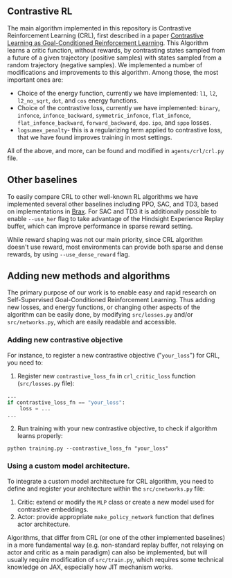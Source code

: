 ## Contrastive RL
The main algorithm implemented in this repository is Contrastive Reinforcement Learning (CRL), first described in a paper [Contrastive Learning as Goal-Conditioned
Reinforcement Learning](https://arxiv.org/pdf/2206.07568). This Algorithm learns a critic function, without rewards, by contrasting states sampled from a future of a given trajectory (positive samples) with states sampled from a random trajectory (negative samples). 
We implemented a number of modifications and improvements to this algorithm. Among those, the most important ones are:

- Choice of the energy function, currently we have implemented: `l1`, `l2`, `l2_no_sqrt`, `dot`, and `cos` energy functions.
- Choice of the contrastive loss, currently we have implemented: `binary`, `infonce`, `infonce_backward`, `symmetric_infonce`, `flat_infonce`, `flat_infonce_backward`, `forward_backward`, `dpo`. `ipo`, and `sppo` losses.
- `logsumex_penalty`- this is a regularizing term applied to contrastive loss, that we have found improves training in most settings.

All of the above, and more, can be found and modified  in `agents/crl/crl.py` file.



## Other baselines
To easily compare CRL to other well-known RL algorithms we have implemented several other baselines including PPO, SAC, and TD3, based on implementations in [Brax](https://github.com/google/brax). For SAC and TD3 it is additionally possible to enable `--use_her` flag to take advantage of the Hindsight Experience Replay buffer, which can improve performance in sparse reward setting. 

While reward shaping was not our main priority, since CRL algorithm doesn't use reward, most environments can provide both sparse and dense rewards, by using `--use_dense_reward` flag.

## Adding new methods and algorithms
The primary purpose of our work is to enable easy and rapid research on Self-Supervised Goal-Conditioned Reinforcement Learning. Thus adding new losses, and energy functions, or changing other aspects of the algorithm can be easily done, by modifying `src/losses.py` and/or `src/networks.py`, which are easily readable and accessible.


### Adding new contrastive objective
For instance, to register a new contrastive objective ("`your_loss`") for CRL, you need to:
1. Register new `contrastive_loss_fn` in `crl_critic_loss` function (`src/losses.py` file):
```python
...
if contrastive_loss_fn == "your_loss":
    loss = ...
...
```
2. Run training with your new contrastive objective, to check if algorithm learns properly:
```shell
python training.py --contrastive_loss_fn "your_loss"
```
### Using a custom model architecture.

To integrate a custom model architecture for CRL algorithm, you need to define and register your architecture within the `src/cnetworks.py` file: 
1. Critic: extend or modify the `MLP` class or create a new model used for contrastive embeddings. 
2. Actor: provide appropriate `make_policy_network` function that defines actor architecture.    

Algorithms, that differ from CRL (or one of the other implemented baselines) in a more fundamental way (e.g. non-standard replay buffer, not relaying on actor and critic as a main paradigm) can also be implemented, but will usually require modification of `src/train.py`, which requires some technical knowledge on JAX, especially how JIT mechanism works.
